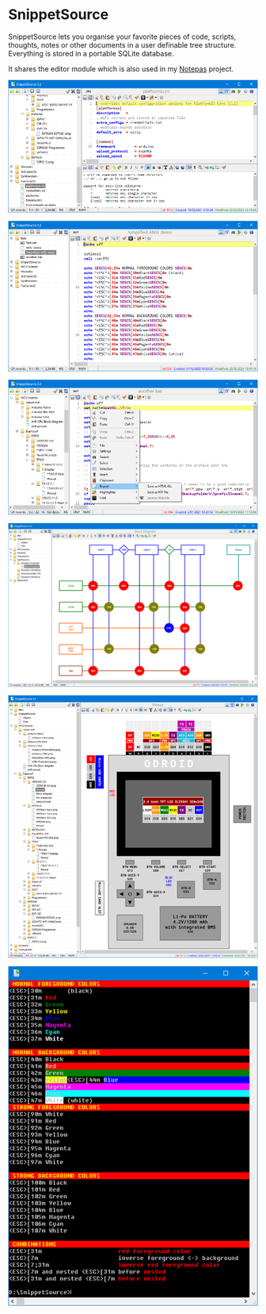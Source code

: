 # SnippetSource

SnippetSource lets you organise your favorite pieces of code, scripts, thoughts, notes or other documents in a user definable tree structure. Everything is stored in a portable SQLite database.

It shares the editor module which is also used in my [Notepas](https://github.com/beNative/Notepas) project.

![SnippetSource](https://github.com/beNative/lazarus/blob/master/projects/snippetsource/images/SnippetSource2.png)

![SnippetSource](https://github.com/beNative/lazarus/blob/master/projects/snippetsource/images/SnippetSource3.png)

![SnippetSource](https://github.com/beNative/lazarus/blob/master/projects/snippetsource/images/SnippetSource.EditorMenu.png)

![SnippetSource](https://github.com/beNative/lazarus/blob/master/projects/snippetsource/images/SnippetSource.png)

![SnippetSource](https://github.com/beNative/lazarus/blob/master/projects/snippetsource/images/SnippetSource1.png)

![SnippetSource](https://github.com/beNative/lazarus/blob/master/projects/snippetsource/images/SnippetSource.ConsoleOutput.png)

